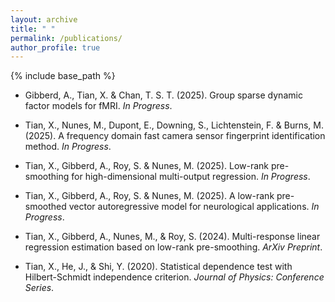 ```yaml
---
layout: archive
title: " "
permalink: /publications/
author_profile: true
---
```


{% include base_path %}


* Gibberd, A., Tian, X. & Chan, T. S. T. (2025). Group sparse dynamic factor models for fMRI. *In Progress*.

* Tian, X., Nunes, M., Dupont, E., Downing, S., Lichtenstein, F. & Burns, M. (2025). A frequency domain fast camera sensor fingerprint identification method. *In Progress*.

* Tian, X., Gibberd, A., Roy, S. & Nunes, M. (2025). Low-rank pre-smoothing for high-dimensional multi-output regression. *In Progress*.

* Tian, X., Gibberd, A., Roy, S. & Nunes, M. (2025). A low-rank pre-smoothed vector autoregressive model for neurological applications. *In Progress*.

* Tian, X., Gibberd, A., Nunes, M., & Roy, S. (2024). Multi-response linear regression estimation based on low-rank pre-smoothing. *ArXiv Preprint*.
  
* Tian, X., He, J., & Shi, Y. (2020). Statistical dependence test with Hilbert-Schmidt independence criterion. *Journal of Physics: Conference Series*.


